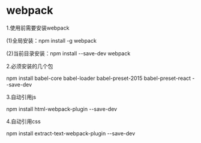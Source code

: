 # webpack

1.使用前需要安装webpack

(1)全局安装：npm install -g webpack

(2)当前目录安装：npm install --save-dev webpack

2.必须安装的几个包

npm install babel-core babel-loader babel-preset-2015 babel-preset-react --save-dev

3.自动引用js

npm install html-webpack-plugin --save-dev

4.自动引用css

npm install extract-text-webpack-plugin --save-dev
